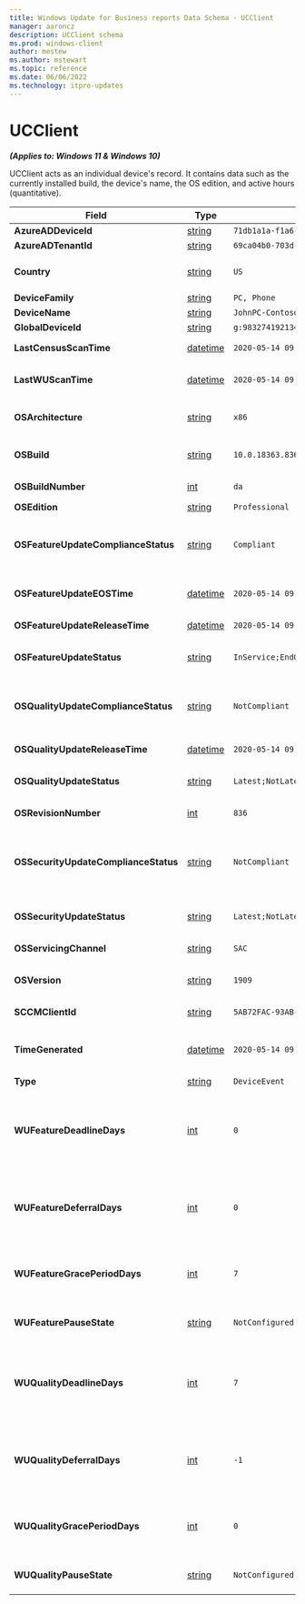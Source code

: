 ```yaml
---
title: Windows Update for Business reports Data Schema - UCClient
manager: aaroncz
description: UCClient schema
ms.prod: windows-client
author: mestew
ms.author: mstewart
ms.topic: reference
ms.date: 06/06/2022
ms.technology: itpro-updates
---
```


# UCClient
<!--37063317, 30141258, 37063041-->
***(Applies to: Windows 11 & Windows 10)***

UCClient acts as an individual device's record. It contains data such as the currently installed build, the device's name, the OS edition, and active hours (quantitative).

|Field |Type |Example |Description |
|---|---|---|---|
| **AzureADDeviceId** |  [string](/azure/kusto/query/scalar-data-types/string) | `71db1a1a-f1a6-4a25-b88f-79c2f513dae0` | Azure AD Device ID |
| **AzureADTenantId** |  [string](/azure/kusto/query/scalar-data-types/string) | `69ca04b0-703d-4b3a-9184-c4e3c15d6f5e` | Azure AD Tenant ID |
| **Country** |  [string](/azure/kusto/query/scalar-data-types/string) | `US` | The last-reported location of device (country or region), based on IP address. Shown as country code. |
| **DeviceFamily** |  [string](/azure/kusto/query/scalar-data-types/string) | `PC, Phone` | The device family such as PC, Phone. |
| **DeviceName** |  [string](/azure/kusto/query/scalar-data-types/string) | `JohnPC-Contoso` | Client-provided device name |
| **GlobalDeviceId** |  [string](/azure/kusto/query/scalar-data-types/string) | `g:9832741921341` | The global device identifier |
| **LastCensusScanTime** |  [datetime](/azure/kusto/query/scalar-data-types/datetime) | `2020-05-14 09:26:03.478039` | The last time this device performed a successful census scan, if any. |
| **LastWUScanTime** |  [datetime](/azure/kusto/query/scalar-data-types/datetime) | `2020-05-14 09:26:03.478039` | The last time this device performed a successful Windows Update scan, if any. |
| **OSArchitecture** |  [string](/azure/kusto/query/scalar-data-types/string) | `x86` | The architecture of the operating system (not the device) this device is currently on. |
| **OSBuild** |  [string](/azure/kusto/query/scalar-data-types/string) | `10.0.18363.836` | The full operating system build installed on this device, such as Major.Minor.Build.Revision  |
| **OSBuildNumber** |  [int](/azure/kusto/query/scalar-data-types/int) | `da` | The major build number, in int format, the device is using. |
| **OSEdition** |  [string](/azure/kusto/query/scalar-data-types/string) | `Professional` | The Windows edition |
| **OSFeatureUpdateComplianceStatus** |  [string](/azure/kusto/query/scalar-data-types/string)| `Compliant` | Whether or not the device is on the latest feature update being offered by the Windows Update for Business deployment service, else NotApplicable. |
| **OSFeatureUpdateEOSTime** |  [datetime](/azure/kusto/query/scalar-data-types/datetime) | `2020-05-14 09:26:03.478039` | The end of service date of the feature update currently installed on the device. |
| **OSFeatureUpdateReleaseTime** |  [datetime](/azure/kusto/query/scalar-data-types/datetime) | `2020-05-14 09:26:03.478039` | The release date of the feature update currently installed on the device. |
| **OSFeatureUpdateStatus** |  [string](/azure/kusto/query/scalar-data-types/string) | `InService;EndOfService` | Whether or not the device is on the latest available feature update, for its feature update. |
| **OSQualityUpdateComplianceStatus** |  [string](/azure/kusto/query/scalar-data-types/string) | `NotCompliant` | Whether or not the device is on the latest quality update being offered by the Windows Update for Business deployment service, else NotApplicable. |
| **OSQualityUpdateReleaseTime** |  [datetime](/azure/kusto/query/scalar-data-types/datetime) | `2020-05-14 09:26:03.478039` | The release date of the quality update currently installed on the device. |
| **OSQualityUpdateStatus** |  [string](/azure/kusto/query/scalar-data-types/string)| `Latest;NotLatest` | Whether or not the device is on the latest available quality update, for its feature update. | 
| **OSRevisionNumber** |  [int](/azure/kusto/query/scalar-data-types/int) | `836` | The revision, in int format, this device is on. |
| **OSSecurityUpdateComplianceStatus** |  [string](/azure/kusto/query/scalar-data-types/string) | `NotCompliant` | Whether or not the device is on the latest security update (quality update where the Classification=Security) being offered by the Windows Update for Business deployment service, else NotApplicable. |
| **OSSecurityUpdateStatus** |  [string](/azure/kusto/query/scalar-data-types/string)| `Latest;NotLatest;MultipleSecurityUpdatesMissing` | Whether or not the device is on the latest available security update, for its feature update. |
| **OSServicingChannel** |  [string](/azure/kusto/query/scalar-data-types/string) | `SAC` | The elected Windows 10 servicing channel of the device. |
| **OSVersion** |  [string](/azure/kusto/query/scalar-data-types/string) | `1909` | The Windows 10 operating system version currently installed on the device, such as 19H2, 20H1, 20H2. |
| **SCCMClientId** |  [string](/azure/kusto/query/scalar-data-types/string) | `5AB72FAC-93AB-4954-9AB0-6557D0EFA245` | Configuration Manager client ID, if available. |
| **TimeGenerated** |  [datetime](/azure/kusto/query/scalar-data-types/datetime) | `2020-05-14 09:26:03.478039` | The time the snapshot generated this specific record. This is to determine to which batch snapshot this record belongs. |
| **Type** |  [string](/azure/kusto/query/scalar-data-types/string) | `DeviceEvent` | The EntityType. |
| **WUFeatureDeadlineDays** |  [int](/azure/kusto/query/scalar-data-types/int) | `0` | CSP: ConfigureDeadlineForFeatureUpdates. The Windows update feature update deadline configuration in days. -1 indicates not configured, 0 indicates configured but set to 0. Values > 0 indicate the deadline in days. |
| **WUFeatureDeferralDays** |  [int](/azure/kusto/query/scalar-data-types/int) | `0` | CSP: DeferFeatureUpdates. The Windows update feature update deferral configuration in days. -1 indicates not configured, 0 indicates configured but set to 0. Values >0 indicate the policy setting. |
| **WUFeatureGracePeriodDays** |  [int](/azure/kusto/query/scalar-data-types/int) | `7` | The Windows Update grace period for feature update in days. -1 indicates not configured, 0 indicates configured and set to 0. Values greater than 0 indicate the grace period in days. |
| **WUFeaturePauseState** |  [string](/azure/kusto/query/scalar-data-types/string) | `NotConfigured` | Indicates pause status of device for feature updates, possible values are Paused, NotPaused, NotConfigured. |
| **WUQualityDeadlineDays** |  [int](/azure/kusto/query/scalar-data-types/int) | `7` | CSP: ConfigureDeadlineForQualityUpdates. The Windows update quality update deadline configuration in days. -1 indicates not configured, 0 indicates configured but set to 0. Values > 0 indicate the deadline in days. |
| **WUQualityDeferralDays** |  [int](/azure/kusto/query/scalar-data-types/int) | `-1` | CSP: DeferQualityUpdates. The Windows Update quality update deferral configuration in days. -1 indicates not configured, 0 indicates configured but set to 0. Values greater than 0 indicate the policy setting. |
| **WUQualityGracePeriodDays** |  [int](/azure/kusto/query/scalar-data-types/int) | `0` | The Windows Update grace period for quality update in days. -1 indicates not configured, 0 indicates configured and set to 0. Values greater than 0 indicate the grace period in days. |
| **WUQualityPauseState** |  [string](/azure/kusto/query/scalar-data-types/string) | `NotConfigured` | Indicates pause status of device for quality updates, possible values are Paused, NotPaused, NotConfigured. |
